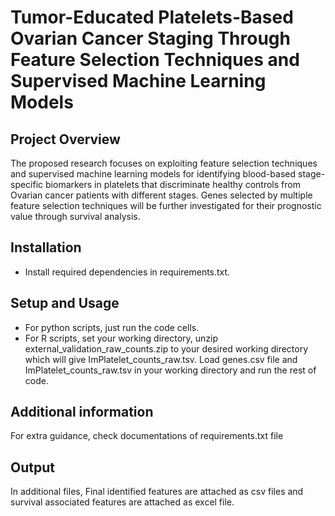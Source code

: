 # Tumor-Educated Platelets-Based Ovarian Cancer Staging Through Feature Selection Techniques and Supervised Machine Learning Models
## Project Overview
The proposed research focuses on exploiting feature selection techniques and supervised machine learning models for identifying blood-based stage-specific biomarkers in platelets that discriminate healthy controls from Ovarian cancer patients with different stages. Genes selected by multiple feature selection techniques will be further investigated for their prognostic value through survival analysis.  

## Installation 
- Install required dependencies in requirements.txt.

## Setup and Usage
- For python scripts, just run the code cells. 
- For R scripts, set your working directory, unzip external_validation_raw_counts.zip to your desired working directory which will give ImPlatelet_counts_raw.tsv. Load genes.csv file and ImPlatelet_counts_raw.tsv in your working directory and run the rest of code.

## Additional information 
For extra guidance, check documentations of requirements.txt file

## Output 
In additional files, Final identified features are attached as csv files and survival associated features are attached as excel file.
